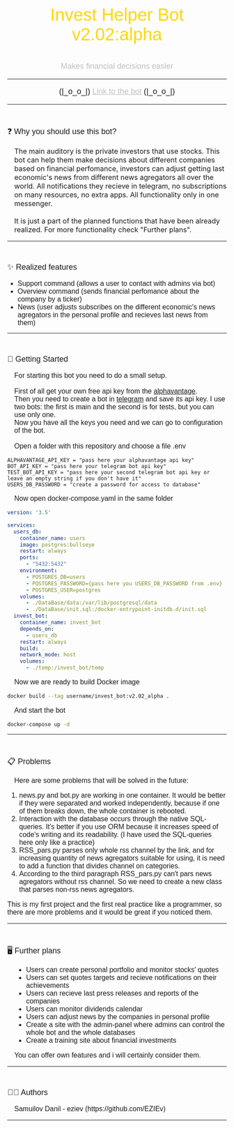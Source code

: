 <p style="text-align: center; font-size: 40px; color: #FFD700; font-family: sans-serif;">Invest Helper Bot v2.02:alpha</p>

<p style="text-align: center; font-size: 18px; color: #C0C0C0; font-family: sans-serif;">Makes financial decisions easier</p>

---

<p style="text-align: center; font-size: 18px; font-family: sans-serif;">(|_o_o_|) <a href="https://t.me/invst_helper_bot" style="color: #C0C0C0; text-decoration: underline">Link to the bot</a> (|_o_o_|)</p>

---
<br>
<p style="font-family: sans-serif; font-size: 18px;">❓ Why you should use this bot?</p>  

<p style="fint-family: sans-serif; font-size: 16px; margin-left: 16px;">The main auditory is the private investors that use stocks. This bot can help them make decisions about different companies based on financial perfomance, investors can adjust getting last economic's news from different news agregators all over the world. All notifications they recieve in telegram, no subscriptions on many resources, no extra apps. All functionality only in one messenger.<br><br>It is just a part of the planned functions that have been already realized. For more functionality check "Further plans".</p>

---
<br>
<p style="font-family: sans-serif; font-size: 18px;">✨ Realized features</p> 

<p style="font-family: sans-serif; font-size: 16px; margin-left: 16px;"><ul><li style="font-family: sans-serif; font-size: 16px;">Support command (allows a user to contact with admins via bot)<li style="font-family: sans-serif; font-size: 16px;">Overview command (sends financial perfomance about the company by a ticker)<li style="font-family: sans-serif; font-size: 16px;">News (user adjusts subscribes on the different economic's news agregators in the personal profile and recieves last news from them)</ul></p>

---
<br>
<p style="font-family: sans-serif; font-size: 18px;">🚀 Getting Started</p>

<p style="font-family: sans-serif; font-size: 16px; margin-left: 16px;">For starting this bot you need to do a small setup.<br><br>First of all get your own free api key from the <a href="https://www.alphavantage.co/support/#api-key">alphavantage</a>.<br>Then you need to create a bot in <a href="https://t.me/BotFather">telegram</a> and save its api key. I use two bots: the first is main and the second is for tests, but you can use only one.<br>Now you have all the keys you need and we can go to configuration of the bot.<br><br>Open a folder with this repository and choose a file .env</p>

```
ALPHAVANTAGE_API_KEY = "pass here your alphavantage api key"
BOT_API_KEY = "pass here your telegram bot api key"
TEST_BOT_API_KEY = "pass here your second telegram bot api key or leave an empty string if you don't have it"
USERS_DB_PASSWORD = "create a password for access to database"
```

<p style="font-family: sans-serif; font-size: 16px; margin-left: 16px;">Now open docker-compose.yaml in the same folder</p>

```yaml
version: '3.5'

services:
  users_db:
    container_name: users
    image: postgres:bullseye
    restart: always
    ports:
      - "5432:5432"
    environment:
      - POSTGRES_DB=users
      - POSTGRES_PASSWORD={pass here you USERS_DB_PASSWORD from .env}
      - POSTGRES_USER=postgres
    volumes:
      - ./DataBase/data:/var/lib/postgresql/data
      - ./DataBase/init.sql:/docker-entrypoint-initdb.d/init.sql
  invest_bot:
    container_name: invest_bot
    depends_on:
      - users_db
    restart: always
    build: .
    network_mode: host
    volumes:
      - ./temp:/invest_bot/temp
```

<p style="font-family: sans-serif; font-size: 16px; margin-left: 16px;">Now we are ready to build Docker image</p>

```sh
docker build --tag username/invest_bot:v2.02_alpha .
```

<p style="font-family: sans-serif; font-size: 16px; margin-left: 16px;">And start the bot</p>

```sh
docker-compose up -d
```

---
<br>
<p style="font-family: sans-serif; font-size: 18px;">📋 Problems</p>

<p style="font-family: sans-serif; font-size: 16px; margin-left: 16px;">Here are some problems that will be solved in the future: <ol style="font-family: sans-serif; font-size: 16px;"><li>news.py and bot.py are working in one container. It would be better if they were separated and worked independently, because if one of them breaks down, the whole container is rebooted.<li>Interaction with the database occurs through the native SQL-queries. It's better if you use ORM because it increases speed of code's writing and its readability. (I have used the SQL-queries here only like a practice)<li>RSS_pars.py parses only whole rss channel by the link, and for increasing quantity of news agregators suitable for using, it is need to add a function that divides channel on categories.<li>According to the third paragraph RSS_pars.py can't pars news agregators without rss channel. So we need to create a new class that parses non-rss news agregators.</ol></p>
<p style="font-family: sans-serif; font-size: 16px;">This is my first project and the first real practice like a programmer, so there are more problems and it would be great if you noticed them.</p>

---
<br>
<p style="font-family: sans-serif; font-size: 18px;">🖥️ Further plans</p>

<p style="font-family: sans-serif; font-size: 16px; margin-left: 16px;"><ul style="font-family: sans-serif; font-size: 16px; margin-left: 16px;"><li>Users can create personal portfolio and monitor stocks' quotes<li>Users can set quotes targets and recieve notifications on their achievements<li>Users can recieve last press releases and reports of the companies<li>Users can monitor dividends calendar<li>Users can adjust news by the companies in personal profile<li>Create a site with the admin-panel where admins can control the whole bot and the whole databases<li>Create a training site about financial investments</ul></p>

<p style="font-family: sans-serif; font-size: 16px; margin-left: 16px;">You can offer own features and i will certainly consider them.</p>

---
<br>
<p style="font-family: sans-serif; font-size: 18px;">👨‍💻 Authors</p>

<p style="font-family: sans-serif; font-size: 16px; margin-left: 16px;">Samuilov Danil - eziev (https://github.com/EZIEv)</p>

---
<br>